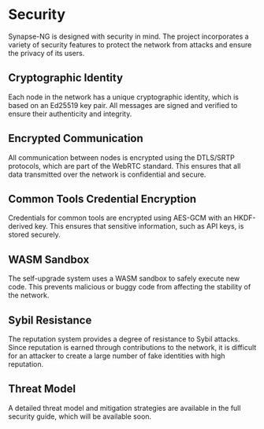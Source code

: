 # Security

Synapse-NG is designed with security in mind. The project incorporates a variety of security features to protect the network from attacks and ensure the privacy of its users.

## Cryptographic Identity

Each node in the network has a unique cryptographic identity, which is based on an Ed25519 key pair. All messages are signed and verified to ensure their authenticity and integrity.

## Encrypted Communication

All communication between nodes is encrypted using the DTLS/SRTP protocols, which are part of the WebRTC standard. This ensures that all data transmitted over the network is confidential and secure.

## Common Tools Credential Encryption

Credentials for common tools are encrypted using AES-GCM with an HKDF-derived key. This ensures that sensitive information, such as API keys, is stored securely.

## WASM Sandbox

The self-upgrade system uses a WASM sandbox to safely execute new code. This prevents malicious or buggy code from affecting the stability of the network.

## Sybil Resistance

The reputation system provides a degree of resistance to Sybil attacks. Since reputation is earned through contributions to the network, it is difficult for an attacker to create a large number of fake identities with high reputation.

## Threat Model

A detailed threat model and mitigation strategies are available in the full security guide, which will be available soon.